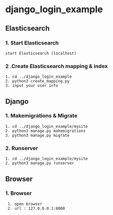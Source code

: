 # django_login_example

## Elasticsearch
### 1. Start Elasticsearch
```
start Elasticsearch (localhost)
```
### 2 .Create Elasticsearch mapping & index
```
1. cd ../django_login_example
2. python3 create_mapping.py
3. input your user info
```
## Django
### 1. Makemigrations & Migrate
```
1. cd ../django_login_example/mysite
2. python3 manage.py makemigrations
3. python3 manage.py migrate
```
### 2. Runserver
```
1. cd ../django_login_example/mysite
2. python3 manage.py runserver
```

## Browser
### 1. Browser
```
 1. open browser
 2. url : 127.0.0.0.1:8000
```

